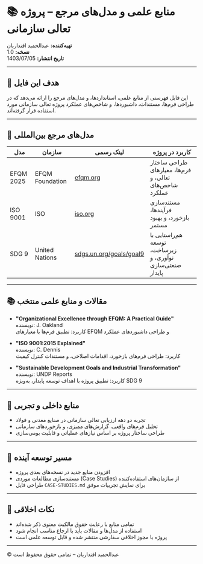 # 📚 منابع علمی و مدل‌های مرجع – پروژه تعالی سازمانی  
**تهیه‌کننده:** عبدالحمید اقتداریان  
**نسخه:** 1.0  
**تاریخ انتشار:** 1403/07/05  

---

## 🎯 هدف این فایل

این فایل فهرستی از منابع علمی، استانداردها، و مدل‌های مرجع را ارائه می‌دهد که در طراحی فرم‌ها، مستندات، داشبوردها، و شاخص‌های عملکرد پروژه تعالی سازمانی مورد استفاده قرار گرفته‌اند.

---

## 📘 مدل‌های مرجع بین‌المللی

| مدل | سازمان | لینک رسمی | کاربرد در پروژه |
|------|--------|------------|------------------|
| EFQM 2025 | EFQM Foundation | [efqm.org](https://efqm.org) | طراحی ساختار فرم‌ها، معیارهای تعالی، و شاخص‌های عملکرد  
| ISO 9001 | ISO | [iso.org](https://www.iso.org/iso-9001-quality-management.html) | مستندسازی فرآیندها، بازخورد، و بهبود مستمر  
| SDG 9 | United Nations | [sdgs.un.org/goals/goal9](https://sdgs.un.org/goals/goal9) | هم‌راستایی با توسعه زیرساخت، نوآوری، و صنعتی‌سازی پایدار

---

## 📚 مقالات و منابع علمی منتخب

- **"Organizational Excellence through EFQM: A Practical Guide"**  
  نویسنده: J. Oakland  
  کاربرد: تطبیق فرم‌ها با معیارهای EFQM و طراحی داشبوردهای عملکرد

- **"ISO 9001:2015 Explained"**  
  نویسنده: C. Dennis  
  کاربرد: طراحی فرم‌های بازخورد، اقدامات اصلاحی، و مستندات کنترل کیفیت

- **"Sustainable Development Goals and Industrial Transformation"**  
  نویسنده: UNDP Reports  
  کاربرد: تطبیق پروژه با اهداف توسعه پایدار، به‌ویژه SDG 9

---

## 🧩 منابع داخلی و تجربی

- تجربه دو دهه ارزیابی تعالی سازمانی در صنایع معدنی و فولاد  
- تحلیل فرم‌های واقعی، گزارش‌های ممیزی، و بازخوردهای سازمانی  
- طراحی ساختار پروژه بر اساس نیازهای عملیاتی و قابلیت بومی‌سازی

---

## 🔄 مسیر توسعه آینده

- افزودن منابع جدید در نسخه‌های بعدی پروژه  
- مستندسازی مطالعات موردی (Case Studies) از سازمان‌های استفاده‌کننده  
- طراحی فایل `CASE-STUDIES.md` برای نمایش تجربیات موفق

---

## 📌 نکات اخلاقی

- تمامی منابع با رعایت حقوق مالکیت معنوی ذکر شده‌اند  
- استفاده از مدل‌ها و مقالات باید با ارجاع مناسب انجام شود  
- پروژه با مجوز اخلاقی سفارشی منتشر شده و قابل توسعه علمی است

---

© عبدالحمید اقتداریان – تمامی حقوق محفوظ است  
